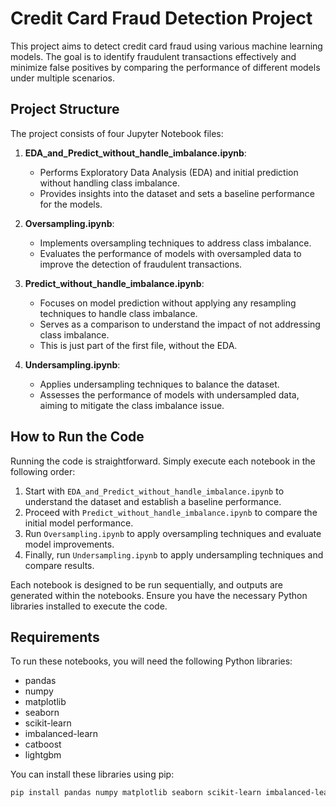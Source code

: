 # Credit Card Fraud Detection Project

This project aims to detect credit card fraud using various machine learning models. The goal is to identify fraudulent transactions effectively and minimize false positives by comparing the performance of different models under multiple scenarios.

## Project Structure

The project consists of four Jupyter Notebook files:

1. **EDA_and_Predict_without_handle_imbalance.ipynb**: 
   - Performs Exploratory Data Analysis (EDA) and initial prediction without handling class imbalance.
   - Provides insights into the dataset and sets a baseline performance for the models.

2. **Oversampling.ipynb**: 
   - Implements oversampling techniques to address class imbalance.
   - Evaluates the performance of models with oversampled data to improve the detection of fraudulent transactions.

3. **Predict_without_handle_imbalance.ipynb**: 
   - Focuses on model prediction without applying any resampling techniques to handle class imbalance.
   - Serves as a comparison to understand the impact of not addressing class imbalance.
   - This is just part of the first file, without the EDA.

4. **Undersampling.ipynb**: 
   - Applies undersampling techniques to balance the dataset.
   - Assesses the performance of models with undersampled data, aiming to mitigate the class imbalance issue.

## How to Run the Code

Running the code is straightforward. Simply execute each notebook in the following order:

1. Start with `EDA_and_Predict_without_handle_imbalance.ipynb` to understand the dataset and establish a baseline performance.
2. Proceed with `Predict_without_handle_imbalance.ipynb` to compare the initial model performance.
3. Run `Oversampling.ipynb` to apply oversampling techniques and evaluate model improvements.
4. Finally, run `Undersampling.ipynb` to apply undersampling techniques and compare results.

Each notebook is designed to be run sequentially, and outputs are generated within the notebooks. Ensure you have the necessary Python libraries installed to execute the code.

## Requirements

To run these notebooks, you will need the following Python libraries:
- pandas
- numpy
- matplotlib
- seaborn
- scikit-learn
- imbalanced-learn
- catboost
- lightgbm

You can install these libraries using pip:

```bash
pip install pandas numpy matplotlib seaborn scikit-learn imbalanced-learn catboost lightgbm
